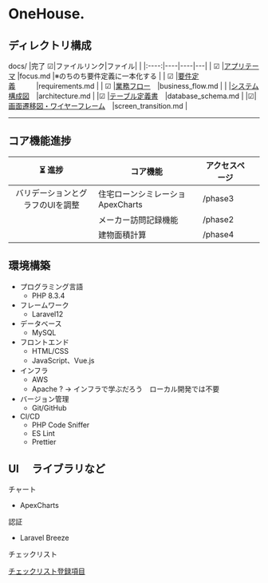 # OneHouse.

## ディレクトリ構成

docs/
|完了 ☑|ファイルリンク|ファイル| |
|:----:|----|----|---|
| ☑ |[アプリテーマ](docs/focus.md) |focus.md |※のちのち要件定義に一本化する |
| ☑ |[要件定義](docs/requirements.md)　　　|requirements.md |
| ☑ |[業務フロー](docs/business_flow.md)　|business_flow.md |
| |[システム構成図](docs/architecture.md)　|architecture.md |
|☑ |[テーブル定義書](docs/database_schema.md)　|database_schema.md |
|☑|[画面遷移図・ワイヤーフレーム](docs/screen_transition.md)　|screen_transition.md |

---

## コア機能進捗

| ⏳ 進捗 | コア機能                          | アクセスページ |     |
| :-----: | --------------------------------- | -------------- | --- |
| バリデーションとグラフのUIを調整  | 住宅ローンシミレーショ ApexCharts | /phase3        |     |
|         | メーカー訪問記録機能              | /phase2        |
|         | 建物面積計算                      | /phase4        |

## 環境構築

- プログラミング言語
  - PHP 8.3.4
- フレームワーク
  - Laravel12
- データベース
  - MySQL
- フロントエンド
  - HTML/CSS
  - JavaScript、Vue.js
- インフラ
  - AWS
  - Apache ? → インフラで学ぶだろう　ローカル開発では不要
- バージョン管理
  - Git/GitHub
- CI/CD
  - PHP Code Sniffer
  - ES Lint
  - Prettier

## UI 　ライブラリなど

チャート

- ApexCharts

認証

- Laravel Breeze

チェックリスト

[チェックリスト登録項目](docs/lib/checklist.md)
